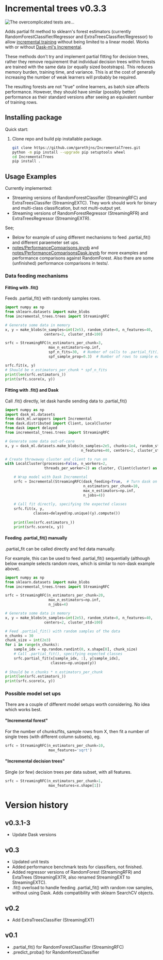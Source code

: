 # Incremental trees v0.3.3
![The overcomplicated tests are...](https://github.com/garethjns/IncrementalTrees/workflows/The%20overcomplicated%20tests%20are.../badge.svg)

Adds partial fit method to sklearn's forest estimators (currently RandomForestClassifier/Regressor and ExtraTreesClassifier/Regressor) to allow [incremental training](https://scikit-learn.org/0.15/modules/scaling_strategies.html) without being limited to a linear model. Works with or without [Dask-ml's Incremental](http://ml.dask.org/incremental.html).

These methods don't try and implement partial fitting for decision trees, rather they remove requirement that individual decision trees within forests are trained with the same data (or equally sized bootstraps). This reduces memory burden, training time, and variance. This is at the cost of generally increasing the number of weak learners will probably be required. 

The resulting forests are not "true" online learners, as batch size affects performance. However, they should have similar (possibly better) performance as their standard versions after seeing an equivalent number of training rows.

## Installing package

Quick start:

1) Clone repo and build pip installable package.
   ````bash
   git clone https://github.com/garethjns/IncrementalTrees.git
   python -m pip install --upgrade pip setuptools wheel
   cd IncrementalTrees
   pip install .
   ````


## Usage Examples
Currently implemented:
 - Streaming versions of RandomForestClassifier (StreamingRFC) and ExtraTreesClassifer (StreamingEXTC). They work should work for binary and multi-class classification, but not multi-output yet.
 - Streaming versions of RandomForestRegressor (StreamingRFR) and ExtraTreesRegressor (StreamingEXTR). 

See;
- Below for example of using different mechanisms to feed .partial_fit() and different paraemeter set ups.  
- [notes/PerformanceComparisons.ipynb](https://github.com/garethjns/IncrementalTrees/blob/master/notes/PerformanceComparisons.ipynb) and  [notes/PerformanceComparisonsDask.ipynb](https://github.com/garethjns/IncrementalTrees/blob/master/notes/PerformanceComparisonsDask.ipynb) for more examples and performance comparisons against RandomForest. Also there are some (unfinished) performance comparisons in tests/.


### Data feeding mechanisms

#### Fitting with .fit()
Feeds .partial_fit() with randomly samples rows.


````python
import numpy as np
from sklearn.datasets import make_blobs
from incremental_trees.trees import StreamingRFC

# Generate some data in memory
x, y = make_blobs(n_samples=int(2e5), random_state=0, n_features=40,
                  centers=2, cluster_std=100)

srfc = StreamingRFC(n_estimators_per_chunk=3,
                    max_n_estimators=np.inf,
                    spf_n_fits=30,  # Number of calls to .partial_fit()
                    spf_sample_prop=0.3)  # Number of rows to sample each on .partial_fit()

srfc.fit(x, y)
# Should be n_estimators_per_chunk * spf_n_fits
print(len(srfc.estimators_))
print(srfc.score(x, y))
````

#### Fitting with .fit() and Dask
Call .fit() directly, let dask handle sending data to .partial_fit()

````python
import numpy as np
import dask_ml.datasets
from dask_ml.wrappers import Incremental
from dask.distributed import Client, LocalCluster
from dask import delayed
from incremental_trees.trees import StreamingRFC

# Generate some data out-of-core
x, y = dask_ml.datasets.make_blobs(n_samples=2e5, chunks=1e4, random_state=0,
                                   n_features=40, centers=2, cluster_std=100)

# Create throwaway cluster and client to run on                                  
with LocalCluster(processes=False, n_workers=2, 
                  threads_per_worker=2) as cluster, Client(cluster) as client:

    # Wrap model with Dask Incremental
    srfc = Incremental(StreamingRFC(dask_feeding=True,  # Turn dask on
                                    n_estimators_per_chunk=10,
                                    max_n_estimators=np.inf,
                                    n_jobs=4))
    
    # Call fit directly, specifying the expected classes
    srfc.fit(x, y,
             classes=delayed(np.unique)(y).compute())
             
    print(len(srfc.estimators_))
    print(srfc.score(x, y))
````

#### Feeding .partial_fit() manually 
.partial_fit can be called directly and fed data manually.

For example, this can be used to feed .partial_fit() sequentially (although below example selects random rows, which is similar to non-dask example above).

````python
import numpy as np
from sklearn.datasets import make_blobs
from incremental_trees.trees import StreamingRFC

srfc = StreamingRFC(n_estimators_per_chunk=20,
                    max_n_estimators=np.inf,
                    n_jobs=4)

# Generate some data in memory
x, y = make_blobs(n_samples=int(2e5), random_state=0, n_features=40,
                  centers=2, cluster_std=100)

# Feed .partial_fit() with random samples of the data
n_chunks = 30
chunk_size = int(2e3)
for i in range(n_chunks):
    sample_idx = np.random.randint(0, x.shape[0], chunk_size)
    # Call .partial_fit(), specifying expected classes
    srfc.partial_fit(x[sample_idx, :], y[sample_idx],
                     classes=np.unique(y))
           
# Should be n_chunks * n_estimators_per_chunk             
print(len(srfc.estimators_))
print(srfc.score(x, y))
````

### Possible model set ups
There are a couple of different model setups worth considering. No idea which works best. 

#### "Incremental forest"
For the number of chunks/fits, sample rows from X, then fit a number of single trees (with different column subsets), eg.
````python
srfc = StreamingRFC(n_estimators_per_chunk=10,
                    max_features='sqrt')    
````
#### "Incremental decision trees"
Single (or few) decision trees per data subset, with all features. 
````python
srfc = StreamingRFC(n_estimators_per_chunk=1,
                    max_features=x.shape[1])
````

# Version history
## v0.3.1-3
  - Update Dask versions
## v0.3
  - Updated unit tests
  - Added performance benchmark tests for classifiers, not finished.
  - Added regressor versions of RandomForest (StreamingRFR) and ExtaTrees (StreamingEXTR, also renamed StreamingEXT to StreamingEXTC).
  - .fit() overload to handle feeding .partial_fit() with random row samples, without using Dask. Adds compatibility with sklearn SearchCV objects.

## v0.2
  - Add ExtraTreesClassifier (StreamingEXT)

## v0.1
  - .partial_fit() for RandomForestClassifier (StreamingRFC)
  - .predict_proba() for RandomforestClassifier
  
  
